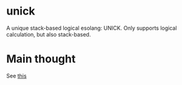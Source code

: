 # unick
A unique stack-based logical esolang: UNICK.
Only supports logical calculation, but also stack-based.
# Main thought
See [this](https://github.com/SketchySketch/unick/blob/master/Esolang%20thoughts%2C%20final%20edition%2C%20clearer.pdf)
